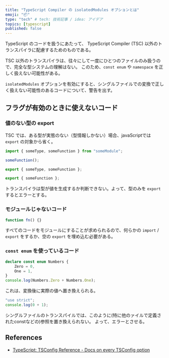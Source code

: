 ```yaml
---
title: "TypeScript Compiler の isolatedModules オプションとは"
emoji: "📦"
type: "tech" # tech: 技術記事 / idea: アイデア
topics: [typescript]
published: false
---
```


TypeScript のコードを扱うにあたって、 TypeScript Compiler (TSC) 以外のトランスパイラに配慮するためのものである。

TSC 以外のトランスパイラは、往々にして一度にひとつのファイルのみ扱うので、完全な型システムの理解はない。
このため、`const enum` や `namespace` を正しく扱えない可能性がある。

`isolatedModules` オプションを有効にすると、シングルファイルでの変換で正しく扱えない可能性のあるコードについて、警告を出す。

## フラグが有効のときに使えないコード

### 値のない型の export

TSC では、ある型が実態のない（型情報しかない）場合、javaScriptでは `export` の対象から省く。

```ts:example1.ts
import { someType, someFunction } from "someModule";

someFunction();

export { someType, someFunction };
```

```js:example1.js
export { someFunction };
```

トランスパイラは型が値を生成するか判断できない。よって、型のみを `export` するとエラーとする。

### モジュールじゃないコード

```ts:example2.ts
function fn() {}
```

すべてのコードをモジュールにすることが求められるので、何らかの `import` / `export` をするか、空の `export` を埋め込む必要がある。

### `const enum` を使っているコード

```ts:example3.ts
declare const enum Numbers {
    Zero = 0,
    One = 1,
}
console.log(Numbers.Zero + Numbers.One);
```

これは、変換後に実際の値へ置き換えられる。

```js:example3.js
"use strict";
console.log(0 + 1);
```

シングルファイルのトランスパイルでは、このように(特に他のァイルで定義されたconstなどの)参照を置き換えられない。
よって、エラーとさせる。

## References

- [TypeScript: TSConfig Reference - Docs on every TSConfig option](https://www.typescriptlang.org/tsconfig#isolatedModules)
